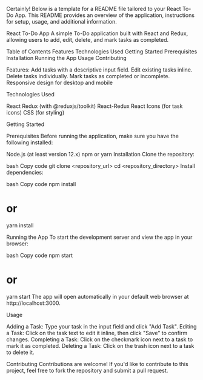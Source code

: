 
Certainly! Below is a template for a README file tailored to your React To-Do App. This README provides an overview of the application, instructions for setup, usage, and additional information.

React To-Do App
A simple To-Do application built with React and Redux, allowing users to add, edit, delete, and mark tasks as completed.

Table of Contents
Features
Technologies Used
Getting Started
Prerequisites
Installation
Running the App
Usage
Contributing

Features:
Add tasks with a descriptive input field.
Edit existing tasks inline.
Delete tasks individually.
Mark tasks as completed or incomplete.
Responsive design for desktop and mobile

Technologies Used

React
Redux (with @reduxjs/toolkit)
React-Redux
React Icons (for task icons)
CSS (for styling)

Getting Started

Prerequisites
Before running the application, make sure you have the following installed:

Node.js (at least version 12.x)
npm or yarn
Installation
Clone the repository:

bash
Copy code
git clone <repository_url>
cd <repository_directory>
Install dependencies:

bash
Copy code
npm install

# or

yarn install

Running the App
To start the development server and view the app in your browser:

bash
Copy code
npm start

# or

yarn start
The app will open automatically in your default web browser at http://localhost:3000.

Usage

Adding a Task: Type your task in the input field and click "Add Task".
Editing a Task: Click on the task text to edit it inline, then click "Save" to confirm changes.
Completing a Task: Click on the checkmark icon next to a task to mark it as completed.
Deleting a Task: Click on the trash icon next to a task to delete it.

Contributing
Contributions are welcome! If you'd like to contribute to this project, feel free to fork the repository and submit a pull request.
